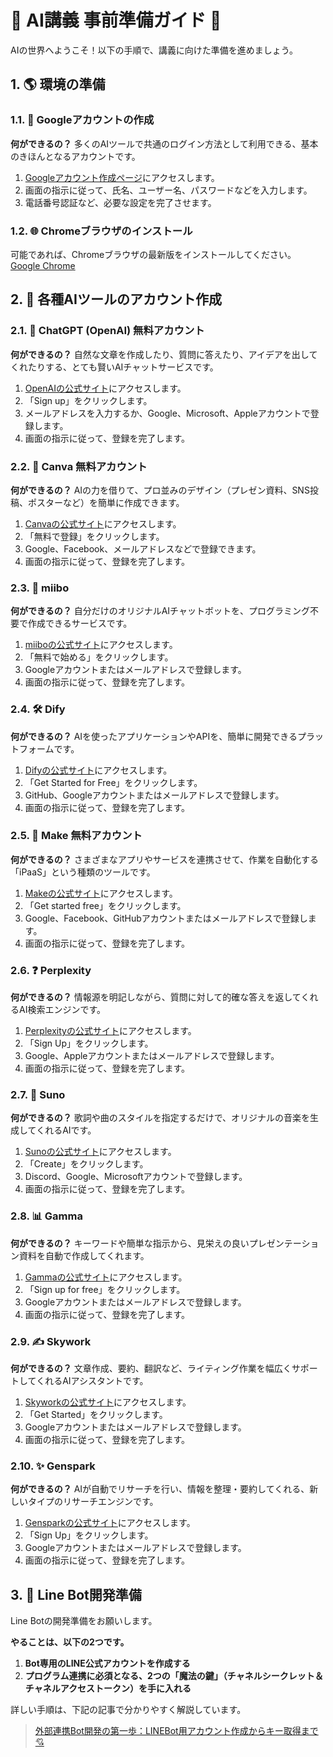 # 🚀 AI講義 事前準備ガイド 🚀

AIの世界へようこそ！以下の手順で、講義に向けた準備を進めましょう。

## 1. 🌎 環境の準備

### 1.1. 📧 Googleアカウントの作成
**何ができるの？**
多くのAIツールで共通のログイン方法として利用できる、基本のきほんとなるアカウントです。

1. [Googleアカウント作成ページ](https://accounts.google.com/signup)にアクセスします。
2. 画面の指示に従って、氏名、ユーザー名、パスワードなどを入力します。
3. 電話番号認証など、必要な設定を完了させます。

### 1.2. 🌐 Chromeブラウザのインストール
可能であれば、Chromeブラウザの最新版をインストールしてください。
[Google Chrome](https://www.google.com/chrome/)

## 2. 🚀 各種AIツールのアカウント作成

### 2.1. 💬 ChatGPT (OpenAI) 無料アカウント
**何ができるの？**
自然な文章を作成したり、質問に答えたり、アイデアを出してくれたりする、とても賢いAIチャットサービスです。

1. [OpenAIの公式サイト](https://chat.openai.com/auth/login)にアクセスします。
2. 「Sign up」をクリックします。
3. メールアドレスを入力するか、Google、Microsoft、Appleアカウントで登録します。
4. 画面の指示に従って、登録を完了します。

### 2.2. 🎨 Canva 無料アカウント
**何ができるの？**
AIの力を借りて、プロ並みのデザイン（プレゼン資料、SNS投稿、ポスターなど）を簡単に作成できます。

1. [Canvaの公式サイト](https://www.canva.com/)にアクセスします。
2. 「無料で登録」をクリックします。
3. Google、Facebook、メールアドレスなどで登録できます。
4. 画面の指示に従って、登録を完了します。

### 2.3. 🤖 miibo
**何ができるの？**
自分だけのオリジナルAIチャットボットを、プログラミング不要で作成できるサービスです。

1. [miiboの公式サイト](https://miibo.jp/)にアクセスします。
2. 「無料で始める」をクリックします。
3. Googleアカウントまたはメールアドレスで登録します。
4. 画面の指示に従って、登録を完了します。

### 2.4. 🛠️ Dify
**何ができるの？**
AIを使ったアプリケーションやAPIを、簡単に開発できるプラットフォームです。

1. [Difyの公式サイト](https://dify.ai/)にアクセスします。
2. 「Get Started for Free」をクリックします。
3. GitHub、Googleアカウントまたはメールアドレスで登録します。
4. 画面の指示に従って、登録を完了します。

### 2.5. 🔗 Make 無料アカウント
**何ができるの？**
さまざまなアプリやサービスを連携させて、作業を自動化する「iPaaS」という種類のツールです。

1. [Makeの公式サイト](https://www.make.com/)にアクセスします。
2. 「Get started free」をクリックします。
3. Google、Facebook、GitHubアカウントまたはメールアドレスで登録します。
4. 画面の指示に従って、登録を完了します。

### 2.6. ❓ Perplexity
**何ができるの？**
情報源を明記しながら、質問に対して的確な答えを返してくれるAI検索エンジンです。

1. [Perplexityの公式サイト](https://www.perplexity.ai/)にアクセスします。
2. 「Sign Up」をクリックします。
3. Google、Appleアカウントまたはメールアドレスで登録します。
4. 画面の指示に従って、登録を完了します。

### 2.7. 🎵 Suno
**何ができるの？**
歌詞や曲のスタイルを指定するだけで、オリジナルの音楽を生成してくれるAIです。

1. [Sunoの公式サイト](https://www.suno.ai/)にアクセスします。
2. 「Create」をクリックします。
3. Discord、Google、Microsoftアカウントで登録します。
4. 画面の指示に従って、登録を完了します。

### 2.8. 📊 Gamma
**何ができるの？**
キーワードや簡単な指示から、見栄えの良いプレゼンテーション資料を自動で作成してくれます。

1. [Gammaの公式サイト](https://gamma.app/)にアクセスします。
2. 「Sign up for free」をクリックします。
3. Googleアカウントまたはメールアドレスで登録します。
4. 画面の指示に従って、登録を完了します。

### 2.9. ✍️ Skywork
**何ができるの？**
文章作成、要約、翻訳など、ライティング作業を幅広くサポートしてくれるAIアシスタントです。

1. [Skyworkの公式サイト](https://skywork.ai/)にアクセスします。
2. 「Get Started」をクリックします。
3. Googleアカウントまたはメールアドレスで登録します。
4. 画面の指示に従って、登録を完了します。

### 2.10. ✨ Genspark
**何ができるの？**
AIが自動でリサーチを行い、情報を整理・要約してくれる、新しいタイプのリサーチエンジンです。

1. [Gensparkの公式サイト](https://www.genspark.ai/)にアクセスします。
2. 「Sign Up」をクリックします。
3. Googleアカウントまたはメールアドレスで登録します。
4. 画面の指示に従って、登録を完了します。

## 3. 🤖 Line Bot開発準備

Line Botの開発準備をお願いします。

**やることは、以下の2つです。**

1.  **Bot専用のLINE公式アカウントを作成する**
2.  **プログラム連携に必須となる、2つの「魔法の鍵」（チャネルシークレット＆チャネルアクセストークン）を手に入れる**

詳しい手順は、下記の記事で分かりやすく解説しています。
> [外部連携Bot開発の第一歩：LINEBot用アカウント作成からキー取得まで💘](https://zenn.dev/saetag/articles/cb4243f8bad30b)